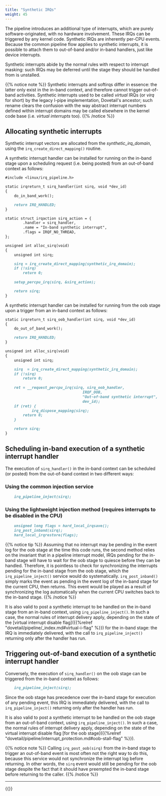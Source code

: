 ```yaml
---
title: "Synthetic IRQs"
weight: 45
---
```


The pipeline introduces an additional type of interrupts, which are
purely software-originated, with no hardware involvement. These IRQs
can be triggered by any kernel code. Synthetic IRQs are inherently
per-CPU events. Because the common pipeline flow applies to synthetic
interrupts, it is possible to attach them to out-of-band and/or
in-band handlers, just like device interrupts.

Synthetic interrupts abide by the normal rules with respect to
interrupt masking: such IRQs may be deferred until the stage they
should be handled from is unstalled.

{{% notice note %}}
Synthetic interrupts and softirqs differ in essence: the
latter only exist in the in-band context, and therefore cannot trigger
out-of-band activities. Synthetic interrupts used to be called
_virtual_ IRQs (or _virq_ for short) by the legacy I-pipe
implementation, Dovetail's ancestor; such rename clears the confusion
with the way abstract interrupt numbers defined within interrupt
domains may be called elsewhere in the kernel code base (i.e.
_virtual interrupts_ too).
{{% /notice %}}

## Allocating synthetic interrupts

Synthetic interrupt vectors are allocated from the
*synthetic_irq_domain*, using the `irq_create_direct_mapping()`
routine.

A synthetic interrupt handler can be installed for running on the in-band
stage upon a scheduling request (i.e. being posted) from an
out-of-band context as follows:

```markdown
#include <linux/irq_pipeline.h>

static irqreturn_t sirq_handler(int sirq, void *dev_id)
{
	do_in_band_work();

	return IRQ_HANDLED;
}

static struct irqaction sirq_action = {
        .handler = sirq_handler,
        .name = "In-band synthetic interrupt",
        .flags = IRQF_NO_THREAD,
};

unsigned int alloc_sirq(void)
{
	unsigned int sirq;

	sirq = irq_create_direct_mapping(synthetic_irq_domain);
	if (!sirq)
		return 0;
	
	setup_percpu_irq(sirq, &sirq_action);

	return sirq;
}
```

A synthetic interrupt handler can be installed for running from the
oob stage upon a trigger from an in-band context as follows:

```markdown
static irqreturn_t sirq_oob_handler(int sirq, void *dev_id)
{
	do_out_of_band_work();

	return IRQ_HANDLED;
}

unsigned int alloc_sirq(void)
{
	unsigned int sirq;

	sirq  = irq_create_direct_mapping(synthetic_irq_domain);
	if (!sirq)
		return 0;
     
	ret = __request_percpu_irq(sirq, sirq_oob_handler,
                                   IRQF_OOB,
                                   "Out-of-band synthetic interrupt",
                                   dev_id);
	if (ret) {
        	irq_dispose_mapping(sirq);
		return 0;
	}

	return sirq;
}
```
  
## Scheduling in-band execution of a synthetic interrupt handler

The execution of `sirq_handler()` in the in-band context can be
scheduled (or posted) from the out-of-band context in two different
ways:

### Using the common injection service

```markdown
	irq_pipeline_inject(sirq);
```

### Using the lightweight injection method (requires interrupts to be disabled in the CPU)

```markdown
	unsigned long flags = hard_local_irqsave();
	irq_post_inband(sirq);
	hard_local_irqrestore(flags);
```

{{% notice tip %}}
Assuming that no interrupt may be pending in the event log for the
oob stage at the time this code runs, the second method relies on the
invariant that in a pipeline interrupt model, IRQs pending for the
in-band stage will have to wait for the oob stage to quiesce before they
can be handled. Therefore, it is pointless to check for synchronizing the
interrupts pending for the in-band stage from the oob stage, which the
`irq_pipeline_inject()` service would do systematically.
`irq_post_inband()` simply marks the event as pending in the event
log of the in-band stage for the current CPU, then returns. This event
would be played as a result of synchronizing the log automatically when
the current CPU switches back to the in-band stage.
{{% /notice %}}

It is also valid to post a synthetic interrupt to be handled on the
in-band stage from an in-band context, using
`irq_pipeline_inject()`. In such a case, the normal rules of interrupt
delivery apply, depending on the state of the [virtual interrupt
disable flag]({{%relref
"dovetail/pipeline/_index.md#virtual-i-flag" %}}) for the in-band
stage: the IRQ is immediately delivered, with the call to
`irq_pipeline_inject()` returning only after the handler has run.

## Triggering out-of-band execution of a synthetic interrupt handler

Conversely, the execution of `sirq_handler()` on the oob stage can be
triggered from the in-band context as follows:

```markdown
	irq_pipeline_inject(sirq);
```

Since the oob stage has precedence over the in-band stage for execution
of any pending event, this IRQ is immediately delivered, with the call
to `irq_pipeline_inject()` returning only after the handler has run.

It is also valid to post a synthetic interrupt to be handled on the
oob stage from an out-of-band context, using
`irq_pipeline_inject()`. In such a case, the normal rules of interrupt
delivery apply, depending on the state of the virtual interrupt
disable flag [for the oob stage]({{%relref
"dovetail/pipeline/interrupt_protection.md#oob-stall-flag" %}}).

{{% notice note %}}
Calling `irq_post_oob(sirq)` from the in-band stage to trigger an
out-of-band event is most often not the right way to do this, because
this service would not synchronize the interrupt log before
returning. In other words, the `sirq` event would still be pending for
the oob stage despite the fact that it should have preempted the in-band
stage before returning to the caller.
{{% /notice %}}

---

{{<lastmodified>}}
